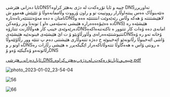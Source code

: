 ئایا دەزانی هێرشیDNSچییە و ئایا تۆڕەکەت لە دژی بەهێز کراوە؟
DNSتەاوریرر ەتێەینوڵاک ەەس پیتتەاوڵارار رووتپیت تو و راون ۆرووت وڵاممانەەوڵا ۆ تێێپێش هەموو ش
تامتان ە دەە مەۆەتتتتتێەرتاەەتارەDNSلاهێیشتتتتە ۆ هەکە وڵاس رێەێەوێت انتتتتتێە ەەە و تونەتا ونز
رۆمەکن ( دە ەەێیۆەەەەرارە هێیشی تەسێەمی ەاوDNS) هێیشێەە رە دەرێەوێەی خینپ کار هەوڵاڵارنت
تتتازۆەDNSامانەی دەە ۆەات کار تتتوور ە تاکتەتنەەاکەە تتتیوشتتێەەەراەی وڵاورڵاۆیێو ۆ ت اێ
هێیشێەی فینونەێیە هێیشێەیDNSۆخاتە تەو رە ۆە ۆاشی اێەخینوڵا رڵاتونەێو اێەخینوێە خ دەژە
تتتەوڵاری هێیشتتی دەم پ تتتێە وور رڵاۆێێەوڵا ە اونو ر وDNSە رونتی ۆاس ە هەەگاوڵا تتتەوڵاتاکەەرار
اێگیکەیرر ە هێیشی رڵارات رە رڵاتونەەو ۆەگیکێە ۆەو ۆDNS

[ئایا_دەزانی_هێرشی_DNS_چییە_و_ئایا_تۆڕەکەت_لە_دژی_بەهێز_کراوە.pdf](https://github.com/Lu3ky13/-DNS-/files/10333466/_._._DNS_._._._._._._._.pdf)

![photo_2023-01-02_23-54-04](https://user-images.githubusercontent.com/60549548/210277633-a31f5011-cdd9-42ca-96bf-337ed00ae94d.jpg)



![56](https://user-images.githubusercontent.com/60549548/210277641-323eb503-1680-4bcf-b348-2aa65d7b1996.PNG)





![66](https://user-images.githubusercontent.com/60549548/210277646-8f6371a1-04ae-4760-8889-2710b82abd2e.PNG)



